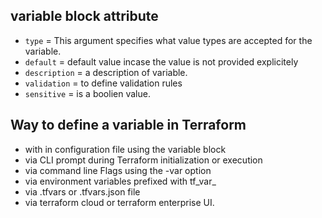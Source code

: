 ## variable block attribute
- `type` = This argument specifies what value types are accepted for the variable.
- `default` = default value incase the value is not provided explicitely
- `description` = a description of variable.
- `validation` = to define validation rules
- `sensitive` = is a boolien value.

## Way to define a variable in Terraform

- with in configuration file using the variable block
- via CLI prompt during Terraform initialization or execution
- via command line Flags using the -var option
- via environment variables prefixed with tf_var_
- via .tfvars or .tfvars.json file
- via terraform cloud or terraform enterprise UI.
